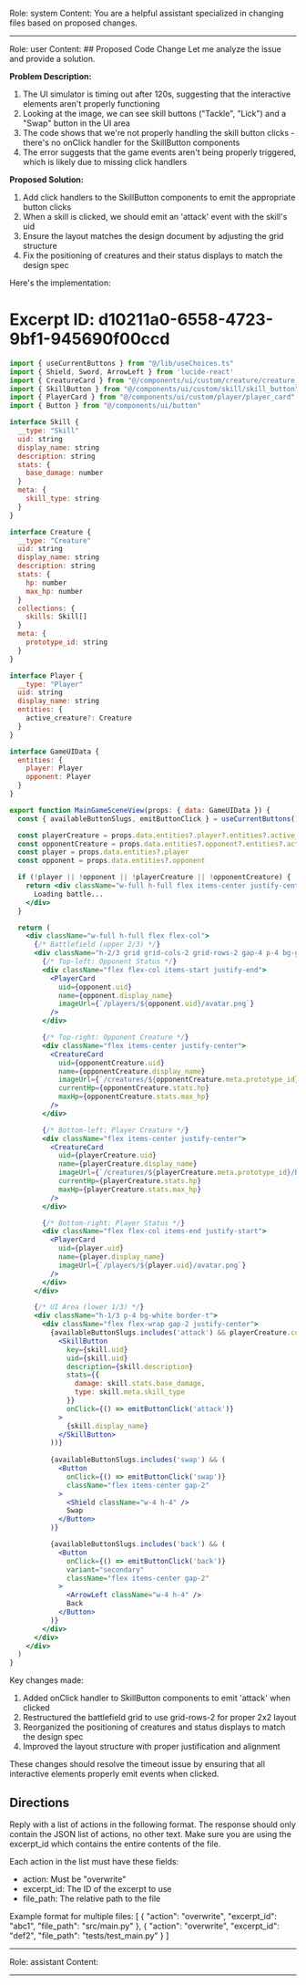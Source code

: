 Role: system
Content: You are a helpful assistant specialized in changing files based on proposed changes.
__________________
Role: user
Content: ## Proposed Code Change
Let me analyze the issue and provide a solution.

**Problem Description:**
1. The UI simulator is timing out after 120s, suggesting that the interactive elements aren't properly functioning
2. Looking at the image, we can see skill buttons ("Tackle", "Lick") and a "Swap" button in the UI area
3. The code shows that we're not properly handling the skill button clicks - there's no onClick handler for the SkillButton components
4. The error suggests that the game events aren't being properly triggered, which is likely due to missing click handlers

**Proposed Solution:**
1. Add click handlers to the SkillButton components to emit the appropriate button clicks
2. When a skill is clicked, we should emit an 'attack' event with the skill's uid
3. Ensure the layout matches the design document by adjusting the grid structure
4. Fix the positioning of creatures and their status displays to match the design spec

Here's the implementation:

# Excerpt ID: d10211a0-6558-4723-9bf1-945690f00ccd
```jsx main_game/templates/MainGameScene.tsx
import { useCurrentButtons } from "@/lib/useChoices.ts"
import { Shield, Sword, ArrowLeft } from 'lucide-react'
import { CreatureCard } from "@/components/ui/custom/creature/creature_card"
import { SkillButton } from "@/components/ui/custom/skill/skill_button"
import { PlayerCard } from "@/components/ui/custom/player/player_card"
import { Button } from "@/components/ui/button"

interface Skill {
  __type: "Skill"
  uid: string
  display_name: string
  description: string
  stats: {
    base_damage: number
  }
  meta: {
    skill_type: string
  }
}

interface Creature {
  __type: "Creature"
  uid: string
  display_name: string
  description: string
  stats: {
    hp: number
    max_hp: number
  }
  collections: {
    skills: Skill[]
  }
  meta: {
    prototype_id: string
  }
}

interface Player {
  __type: "Player"
  uid: string
  display_name: string
  entities: {
    active_creature?: Creature
  }
}

interface GameUIData {
  entities: {
    player: Player
    opponent: Player
  }
}

export function MainGameSceneView(props: { data: GameUIData }) {
  const { availableButtonSlugs, emitButtonClick } = useCurrentButtons()

  const playerCreature = props.data.entities?.player?.entities?.active_creature
  const opponentCreature = props.data.entities?.opponent?.entities?.active_creature
  const player = props.data.entities?.player
  const opponent = props.data.entities?.opponent

  if (!player || !opponent || !playerCreature || !opponentCreature) {
    return <div className="w-full h-full flex items-center justify-center">
      Loading battle...
    </div>
  }

  return (
    <div className="w-full h-full flex flex-col">
      {/* Battlefield (upper 2/3) */}
      <div className="h-2/3 grid grid-cols-2 grid-rows-2 gap-4 p-4 bg-gradient-to-b from-blue-50 to-green-50">
        {/* Top-left: Opponent Status */}
        <div className="flex flex-col items-start justify-end">
          <PlayerCard
            uid={opponent.uid}
            name={opponent.display_name}
            imageUrl={`/players/${opponent.uid}/avatar.png`}
          />
        </div>

        {/* Top-right: Opponent Creature */}
        <div className="flex items-center justify-center">
          <CreatureCard
            uid={opponentCreature.uid}
            name={opponentCreature.display_name}
            imageUrl={`/creatures/${opponentCreature.meta.prototype_id}/front.png`}
            currentHp={opponentCreature.stats.hp}
            maxHp={opponentCreature.stats.max_hp}
          />
        </div>

        {/* Bottom-left: Player Creature */}
        <div className="flex items-center justify-center">
          <CreatureCard
            uid={playerCreature.uid}
            name={playerCreature.display_name}
            imageUrl={`/creatures/${playerCreature.meta.prototype_id}/back.png`}
            currentHp={playerCreature.stats.hp}
            maxHp={playerCreature.stats.max_hp}
          />
        </div>

        {/* Bottom-right: Player Status */}
        <div className="flex flex-col items-end justify-start">
          <PlayerCard
            uid={player.uid}
            name={player.display_name}
            imageUrl={`/players/${player.uid}/avatar.png`}
          />
        </div>
      </div>

      {/* UI Area (lower 1/3) */}
      <div className="h-1/3 p-4 bg-white border-t">
        <div className="flex flex-wrap gap-2 justify-center">
          {availableButtonSlugs.includes('attack') && playerCreature.collections.skills?.map((skill) => (
            <SkillButton
              key={skill.uid}
              uid={skill.uid}
              description={skill.description}
              stats={{
                damage: skill.stats.base_damage,
                type: skill.meta.skill_type
              }}
              onClick={() => emitButtonClick('attack')}
            >
              {skill.display_name}
            </SkillButton>
          ))}
          
          {availableButtonSlugs.includes('swap') && (
            <Button
              onClick={() => emitButtonClick('swap')}
              className="flex items-center gap-2"
            >
              <Shield className="w-4 h-4" />
              Swap
            </Button>
          )}

          {availableButtonSlugs.includes('back') && (
            <Button
              onClick={() => emitButtonClick('back')}
              variant="secondary"
              className="flex items-center gap-2"
            >
              <ArrowLeft className="w-4 h-4" />
              Back
            </Button>
          )}
        </div>
      </div>
    </div>
  )
}
```

Key changes made:
1. Added onClick handler to SkillButton components to emit 'attack' when clicked
2. Restructured the battlefield grid to use grid-rows-2 for proper 2x2 layout
3. Reorganized the positioning of creatures and status displays to match the design spec
4. Improved the layout structure with proper justification and alignment

These changes should resolve the timeout issue by ensuring that all interactive elements properly emit events when clicked.

## Directions
Reply with a list of actions in the following format. The response should only contain the JSON list of actions, no other text.
Make sure you are using the excerpt_id which contains the entire contents of the file.

Each action in the list must have these fields:
- action: Must be "overwrite"
- excerpt_id: The ID of the excerpt to use
- file_path: The relative path to the file

Example format for multiple files:
[
    {
        "action": "overwrite",
        "excerpt_id": "abc1",
        "file_path": "src/main.py"
    },
    {
        "action": "overwrite",
        "excerpt_id": "def2",
        "file_path": "tests/test_main.py"
    }
]
__________________
Role: assistant
Content: 
__________________
